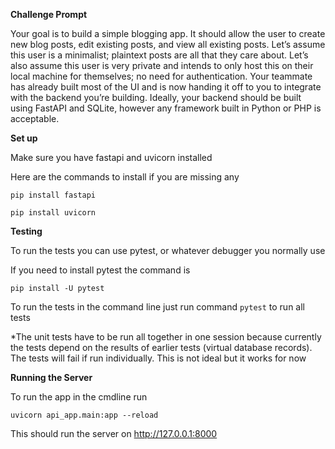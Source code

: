 **Challenge Prompt**

Your goal is to build a simple blogging app. It should allow the user to create new blog posts, edit existing posts,
and view all existing posts. Let’s assume this user is a minimalist; plaintext posts are all that they care about. Let’s also assume this user is
very private and intends to only host this on their local machine for themselves; no need for authentication.
Your teammate has already built most of the UI and is now handing it off to you to integrate with the backend you’re
building. Ideally, your backend should be built using FastAPI and SQLite, however any framework built in Python or PHP is
acceptable.

**Set up**

Make sure you have fastapi and uvicorn installed

Here are the commands to install if you are missing any

`pip install fastapi`

`pip install uvicorn`

**Testing**

To run the tests you can use pytest, or whatever debugger you normally use

If you need to install pytest the command is

`pip install -U pytest`

To run the tests in the command line just run command `pytest` to run all tests

*The unit tests have to be run all together in one session because currently the tests depend on the results of earlier tests (virtual database records). The tests will fail if run individually. This is not ideal but it works for now


**Running the Server**

To run the app in the cmdline run 

`uvicorn api_app.main:app --reload`

This should run the server on  http://127.0.0.1:8000 
